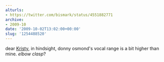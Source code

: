 ```yaml
---
alturls:
- https://twitter.com/bismark/status/4551882771
archive:
- 2009-10
date: '2009-10-02T13:02:00+00:00'
slug: '1254488520'
---
```


dear [Kristy](https://twitter.com/chillylint), in hindsight, donny osmond's vocal range is a bit higher than mine. *elbow clasp*?


